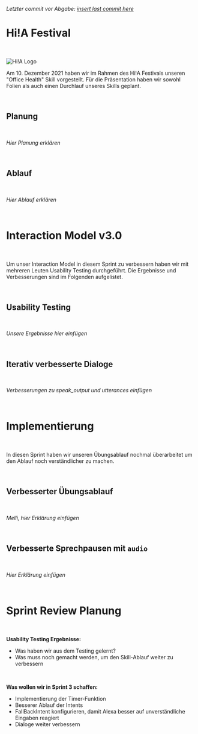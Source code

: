 _Letzter commit vor Abgabe: [insert last commit here]()_

# Hi!A Festival
<br>

![Hi!A Logo](https://github.com/ID-Start-Winter21/start-team-10/blob/main/img-folder/hia_banner.png)

Am 10. Dezember 2021 haben wir im Rahmen des Hi!A Festivals unseren "Office Health" Skill vorgestellt. Für die Präsentation haben wir sowohl Folien als auch einen Durchlauf unseres Skills geplant.

<br>

## Planung
<br>

_Hier Planung erklären_

<br>

## Ablauf
<br>

_Hier Ablauf erklären_

<br>

# Interaction Model v3.0
<br>

Um unser Interaction Model in diesem Sprint zu verbessern haben wir mit mehreren Leuten Usability Testing durchgeführt. Die Ergebnisse und Verbesserungen sind im Folgenden aufgelistet.

<br>

## Usability Testing
<br>

_Unsere Ergebnisse hier einfügen_

<br>

## Iterativ verbesserte Dialoge
<br>

_Verbesserungen zu speak_output und utterances einfügen_

<br>

# Implementierung
<br>

In diesen Sprint haben wir unseren Übungsablauf nochmal überarbeitet um den Ablauf noch verständlicher zu machen.

<br>

## Verbesserter Übungsablauf
<br>

_Melli, hier Erklärung einfügen_

<br>

## Verbesserte Sprechpausen mit `audio`
<br>

_Hier Erklärung einfügen_

<br>

# Sprint Review Planung
<br>


**Usability Testing Ergebnisse:**
- Was haben wir aus dem Testing gelernt?
- Was muss noch gemacht werden, um den Skill-Ablauf weiter zu verbessern

<br>

**Was wollen wir in Sprint 3 schaffen:**
- Implementierung der Timer-Funktion
- Besserer Ablauf der Intents
- FallBackIntent konfigurieren, damit Alexa besser auf unverständliche Eingaben reagiert
- Dialoge weiter verbessern


<br>